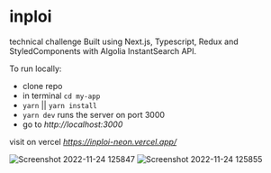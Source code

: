# inploi
technical challenge
Built using Next.js, Typescript, Redux and StyledComponents with Algolia InstantSearch API.

To run locally:
- clone repo
- in terminal `cd my-app`
- `yarn` || `yarn install` 
- `yarn dev` runs the server on port 3000
- go to *http://localhost:3000*

visit on vercel *https://inploi-neon.vercel.app/*

![Screenshot 2022-11-24 125847](https://user-images.githubusercontent.com/85701593/203790407-6aac12fe-71ba-40c8-9833-1dce0eff0488.png)
![Screenshot 2022-11-24 125855](https://user-images.githubusercontent.com/85701593/203790427-241d7f57-5c36-4047-9fab-43ef12ea52f0.png)

